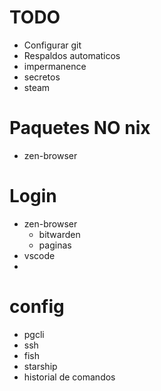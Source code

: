 # TODO
- Configurar git
- Respaldos automaticos
- impermanence
- secretos
- steam

# Paquetes NO nix
- zen-browser

# Login
- zen-browser
    - bitwarden
    - paginas
- vscode
-
# config
- pgcli
- ssh
- fish
- starship
- historial de comandos
